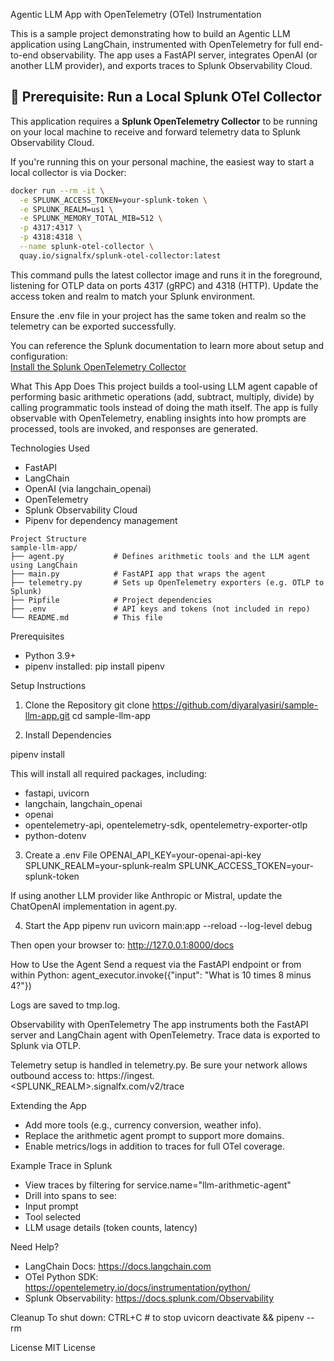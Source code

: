 Agentic LLM App with OpenTelemetry (OTel) Instrumentation

This is a sample project demonstrating how to build an Agentic LLM application using LangChain, instrumented with OpenTelemetry for full end-to-end observability. The app uses a FastAPI server, integrates OpenAI (or another LLM provider), and exports traces to Splunk Observability Cloud.

## 🧰 Prerequisite: Run a Local Splunk OTel Collector

This application requires a **Splunk OpenTelemetry Collector** to be running on your local machine to receive and forward telemetry data to Splunk Observability Cloud.

If you're running this on your personal machine, the easiest way to start a local collector is via Docker:

```bash
docker run --rm -it \
  -e SPLUNK_ACCESS_TOKEN=your-splunk-token \
  -e SPLUNK_REALM=us1 \
  -e SPLUNK_MEMORY_TOTAL_MIB=512 \
  -p 4317:4317 \
  -p 4318:4318 \
  --name splunk-otel-collector \
  quay.io/signalfx/splunk-otel-collector:latest
```
  This command pulls the latest collector image and runs it in the foreground, listening for OTLP data on ports 4317 (gRPC) and 4318 (HTTP). Update the access token and realm to match your Splunk environment.

Ensure the .env file in your project has the same token and realm so the telemetry can be exported successfully.


You can reference the Splunk documentation to learn more about setup and configuration:  
  [Install the Splunk OpenTelemetry Collector](https://docs.splunk.com/Observability/gdi/opentelemetry/install-the-collector.html)

What This App Does
This project builds a tool-using LLM agent capable of performing basic arithmetic operations (add, subtract, multiply, divide) by calling programmatic tools instead of doing the math itself. The app is fully observable with OpenTelemetry, enabling insights into how prompts are processed, tools are invoked, and responses are generated.

Technologies Used
- FastAPI
- LangChain
- OpenAI (via langchain_openai)
- OpenTelemetry
- Splunk Observability Cloud
- Pipenv for dependency management
  
```
Project Structure
sample-llm-app/
├── agent.py           # Defines arithmetic tools and the LLM agent using LangChain
├── main.py            # FastAPI app that wraps the agent
├── telemetry.py       # Sets up OpenTelemetry exporters (e.g. OTLP to Splunk)
├── Pipfile            # Project dependencies
├── .env               # API keys and tokens (not included in repo)
└── README.md          # This file
```
Prerequisites
- Python 3.9+
- pipenv installed:
pip install pipenv

Setup Instructions

1. Clone the Repository
git clone https://github.com/diyaralyasiri/sample-llm-app.git
cd sample-llm-app

2. Install Dependencies

pipenv install

This will install all required packages, including:
- fastapi, uvicorn
- langchain, langchain_openai
- openai
- opentelemetry-api, opentelemetry-sdk, opentelemetry-exporter-otlp
- python-dotenv

3. Create a .env File
OPENAI_API_KEY=your-openai-api-key
SPLUNK_REALM=your-splunk-realm
SPLUNK_ACCESS_TOKEN=your-splunk-token

If using another LLM provider like Anthropic or Mistral, update the ChatOpenAI implementation in agent.py.

4. Start the App
pipenv run uvicorn main:app --reload --log-level debug

Then open your browser to:
http://127.0.0.1:8000/docs

How to Use the Agent
Send a request via the FastAPI endpoint or from within Python:
agent_executor.invoke({"input": "What is 10 times 8 minus 4?"})

Logs are saved to tmp.log.

Observability with OpenTelemetry
The app instruments both the FastAPI server and LangChain agent with OpenTelemetry. Trace data is exported to Splunk via OTLP.

Telemetry setup is handled in telemetry.py. Be sure your network allows outbound access to:
https://ingest.<SPLUNK_REALM>.signalfx.com/v2/trace

Extending the App
- Add more tools (e.g., currency conversion, weather info).
- Replace the arithmetic agent prompt to support more domains.
- Enable metrics/logs in addition to traces for full OTel coverage.

Example Trace in Splunk
- View traces by filtering for service.name="llm-arithmetic-agent"
- Drill into spans to see:
- Input prompt
- Tool selected
- LLM usage details (token counts, latency)

Need Help?
- LangChain Docs: https://docs.langchain.com
- OTel Python SDK: https://opentelemetry.io/docs/instrumentation/python/
- Splunk Observability: https://docs.splunk.com/Observability

Cleanup
To shut down:
CTRL+C  # to stop uvicorn
deactivate && pipenv --rm




License
MIT License 
